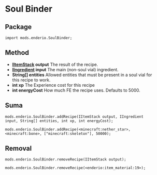 # Soul Binder

## Package

`import mods.enderio.SoulBinder;`

## Method

- **[IItemStack](/Vanilla/Items/IItemStack/) output** The result of the recipe.
- **[IIngredient](/Vanilla/Variable_Types/IIngredient/) input** The main (non-soul vial) ingredient.
- **String[] entities** Allowed entities that must be present in a soul vial for this recipe to work.
- **int xp** The Experience cost for this recipe
- **int energyCost** How much FE the recipe uses. Defaults to 5000.

## Suma

```zenscript
mods.enderio.SoulBinder.addRecipe(IItemStack output, IIngredient input, String[] entities, int xp, int energyCost);

mods.enderio.SoulBinder.addRecipe(<minecraft:nether_star>, <minecraft:bone>, ["minecraft:skeleton"], 50000);
```

## Removal

```zenscript
mods.enderio.SoulBinder.removeRecipe(IItemStack output);

mods.enderio.SoulBinder.removeRecipe(<enderio:item_material:19>);
```